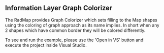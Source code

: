 ## Information Layer Graph Colorizer
The RadMap provides Graph Colorizer which sets filling to the Map shapes using the coloring of graph approach as its name implies. In short when any 2 shapes which have common border they will be colored differently.

To see and run the example, please use the 'Open in VS' button and execute the project inside Visual Studio.

[//]: <keywords:MapShapeReader, ShapeFillCollection, HighlightFillCollection>
